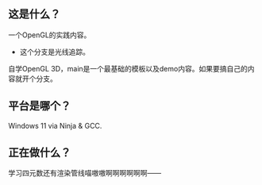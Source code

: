 ## 这是什么？

一个OpenGL的实践内容。
- 这个分支是光线追踪。

自学OpenGL 3D，main是一个最基础的模板以及demo内容。如果要搞自己的内容就开个分支。

## 平台是哪个？

Windows 11 via Ninja & GCC.

## 正在做什么？

学习四元数还有渲染管线喵嗷嗷啊啊啊啊啊啊——
